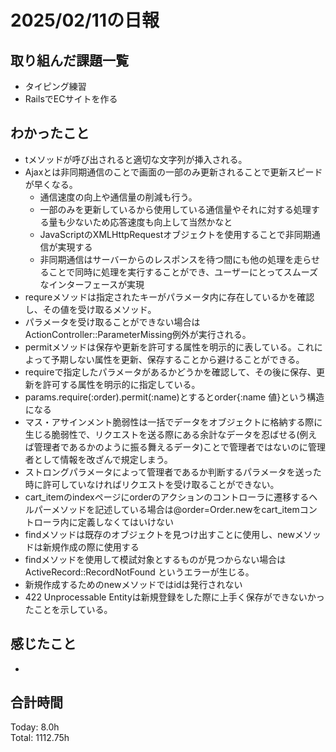 # 2025/02/11の日報
## 取り組んだ課題一覧
* タイピング練習
*  RailsでECサイトを作る
## わかったこと
* tメソッドが呼び出されると適切な文字列が挿入される。
* Ajaxとは非同期通信のことで画面の一部のみ更新されることで更新スピードが早くなる。
  *  通信速度の向上や通信量の削減も行う。
  *  一部のみを更新しているから使用している通信量やそれに対する処理する量も少ないため応答速度も向上して当然かなと
  *  JavaScriptのXMLHttpRequestオブジェクトを使用することで非同期通信が実現する
  *  非同期通信はサーバーからのレスポンスを待つ間にも他の処理を走らせることで同時に処理を実行することができ、ユーザーにとってスムーズなインターフェースが実現
*  requreメソッドは指定されたキーがパラメータ内に存在しているかを確認し、その値を受け取るメソッド。
  *  パラメータを受け取ることができない場合はActionController::ParameterMissing例外が実行される。
*  permitメソッドは保存や更新を許可する属性を明示的に表している。これによって予期しない属性を更新、保存することから避けることができる。
  *  requireで指定したパラメータがあるかどうかを確認して、その後に保存、更新を許可する属性を明示的に指定している。
  *  params.require(:order).permit(:name)とするとorder{:name 値}という構造になる
*  マス・アサインメント脆弱性は一括でデータをオブジェクトに格納する際に生じる脆弱性で、リクエストを送る際にある余計なデータを忍ばせる(例えば管理者であるかのように振る舞えるデータ)ことで管理者ではないのに管理者として情報を改ざんで規定しまう。
  *  ストロングパラメータによって管理者であるか判断するパラメータを送った時に許可していなければリクエストを受け取ることができない。
 * cart_itemのindexページにorderのアクションのコントローラに遷移するヘルパーメソッドを記述している場合は@order=Order.newをcart_itemコントローラ内に定義しなくてはいけない
 * findメソッドは既存のオブジェクトを見つけ出すことに使用し、newメソッドは新規作成の際に使用する
 * findメソッドを使用して模試対象とするものが見つからない場合はActiveRecord::RecordNotFound というエラーが生じる。
 * 新規作成するためのnewメソッドではidは発行されない
 * 422 Unprocessable Entityは新規登録をした際に上手く保存ができないかったことを示している。                     
## 感じたこと
* 
## 合計時間 
Today: 8.0h<br>
Total: 1112.75h
